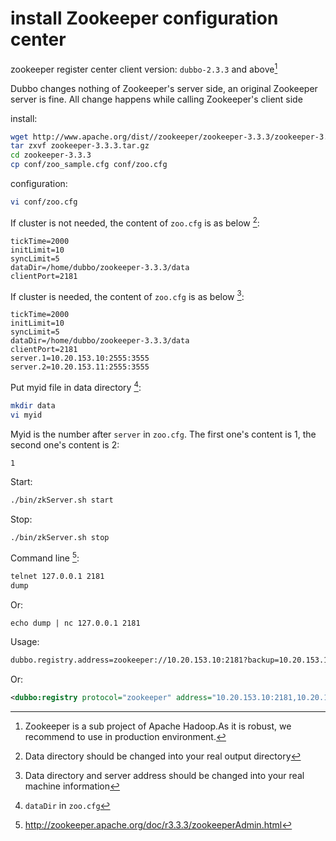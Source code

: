 # install Zookeeper configuration center

zookeeper register center client version: `dubbo-2.3.3` and above[^1]

Dubbo changes nothing of Zookeeper's server side, an original Zookeeper server is fine. All change happens while calling Zookeeper's client side

install:

```sh
wget http://www.apache.org/dist//zookeeper/zookeeper-3.3.3/zookeeper-3.3.3.tar.gz
tar zxvf zookeeper-3.3.3.tar.gz
cd zookeeper-3.3.3
cp conf/zoo_sample.cfg conf/zoo.cfg
```

configuration:

```sh
vi conf/zoo.cfg
```

If cluster is not needed, the content of `zoo.cfg` is as below [^2]: 

```properties
tickTime=2000
initLimit=10
syncLimit=5
dataDir=/home/dubbo/zookeeper-3.3.3/data
clientPort=2181
```

If cluster is needed, the content of `zoo.cfg` is as below [^3]: 

```properties
tickTime=2000
initLimit=10
syncLimit=5
dataDir=/home/dubbo/zookeeper-3.3.3/data
clientPort=2181
server.1=10.20.153.10:2555:3555
server.2=10.20.153.11:2555:3555
```

Put myid file in data directory [^4]:

```sh
mkdir data
vi myid
```

Myid is the number after `server` in `zoo.cfg`. The first one's content is 1, the second one's content is 2:

```
1
```

Start:

```sh
./bin/zkServer.sh start
```

Stop:

```sh
./bin/zkServer.sh stop
```

Command line [^5]: 

```sh
telnet 127.0.0.1 2181
dump
```

Or:

```shell
echo dump | nc 127.0.0.1 2181
```

Usage:

```xml
dubbo.registry.address=zookeeper://10.20.153.10:2181?backup=10.20.153.11:2181
```

Or:

```xml
<dubbo:registry protocol="zookeeper" address="10.20.153.10:2181,10.20.153.11:2181" />
```

[^1]: Zookeeper is a sub project of Apache Hadoop.As it is robust, we recommend to use in production environment.
[^2]: Data directory should be changed into your real output directory
[^3]: Data directory and server address should be changed into your real machine information
[^4]: `dataDir` in `zoo.cfg`
[^5]: http://zookeeper.apache.org/doc/r3.3.3/zookeeperAdmin.html